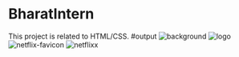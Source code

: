 # BharatIntern
This project is related to HTML/CSS.
#output
![background](https://github.com/khushiSingh75/BharatIntern/assets/172305452/e26a6372-5577-4090-9eaf-22e6e52ababb)
![logo](https://github.com/khushiSingh75/BharatIntern/assets/172305452/07edf938-b8c3-4ee6-96fb-3073bb748204)
![netflix-favicon](https://github.com/khushiSingh75/BharatIntern/assets/172305452/4fe018be-bc6b-4c62-bff1-207d91293a06)
![netflixx](https://github.com/khushiSingh75/BharatIntern/assets/172305452/023f9487-4630-4ed3-9685-5593e51426c6)

